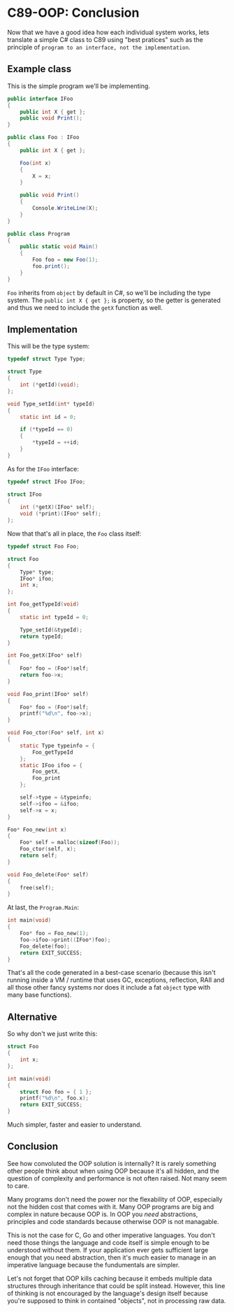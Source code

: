 # C89-OOP: Conclusion

Now that we have a good idea how each individual system works, lets translate
a simple C# class to C89 using "best pratices" such as the principle of
`program to an interface, not the implementation`.

## Example class

This is the simple program we'll be implementing.

```csharp
public interface IFoo
{
    public int X { get };
    public void Print();
}

public class Foo : IFoo
{
    public int X { get };

    Foo(int x)
    {
        X = x;
    }

    public void Print()
    {
        Console.WriteLine(X);
    }
}

public class Program
{
    public static void Main()
    {
        Foo foo = new Foo(1);
        foo.print();
    }
}
```

`Foo` inherits from `object` by default in C#, so we'll be including the type
system. The `public int X { get };` is property, so the getter is generated
and thus we need to include the `getX` function as well.

## Implementation

This will be the type system:

```c
typedef struct Type Type;

struct Type
{
    int (*getId)(void);
};

void Type_setId(int* typeId)
{
    static int id = 0;

    if (*typeId == 0)
    {
        *typeId = ++id;
    }
}
```

As for the `IFoo` interface:

```c
typedef struct IFoo IFoo;

struct IFoo
{
    int (*getX)(IFoo* self);
    void (*print)(IFoo* self);
};
```

Now that that's all in place, the `Foo` class itself:

```c
typedef struct Foo Foo;

struct Foo
{
    Type* type;
    IFoo* ifoo;
    int x;
};

int Foo_getTypeId(void)
{
    static int typeId = 0;

    Type_setId(&typeId);
    return typeId;
}

int Foo_getX(IFoo* self)
{
    Foo* foo = (Foo*)self;
    return foo->x;
}

void Foo_print(IFoo* self)
{
    Foo* foo = (Foo*)self;
    printf("%d\n", foo->x);
}

void Foo_ctor(Foo* self, int x)
{
    static Type typeinfo = {
        Foo_getTypeId
    };
    static IFoo ifoo = {
        Foo_getX,
        Foo_print
    };

    self->type = &typeinfo;
    self->ifoo = &ifoo;
    self->x = x;
}

Foo* Foo_new(int x)
{
    Foo* self = malloc(sizeof(Foo));
    Foo_ctor(self, x);
    return self;
}

void Foo_delete(Foo* self)
{
    free(self);
}
```

At last, the `Program.Main`:

```c
int main(void)
{
    Foo* foo = Foo_new(1);
    foo->ifoo->print((IFoo*)foo);
    Foo_delete(foo);
    return EXIT_SUCCESS;
}
```

That's all the code generated in a best-case scenario (because this isn't
running inside a VM / runtime that uses GC, exceptions, reflection, RAII and
all those other fancy systems nor does it include a fat `object` type with
many base functions).

## Alternative

So why don't we just write this:

```c
struct Foo
{
    int x;
};

int main(void)
{
    struct Foo foo = { 1 };
    printf("%d\n", foo.x);
    return EXIT_SUCCESS;
}
```

Much simpler, faster and easier to understand.

## Conclusion

See how convoluted the OOP solution is internally? It is rarely something other
people think about when using OOP because it's all hidden, and the question of
complexity and performance is not often raised. Not many seem to care.

Many programs don't need the power nor the flexability of OOP, especially not
the hidden cost that comes with it. Many OOP programs are big and complex in
nature because OOP is. In OOP you _need_ abstractions, principles and code
standards because otherwise OOP is not managable.

This is not the case for C, Go and other imperative languages. You don't need
those things the language and code itself is simple enough to be understood
without them. If your application ever gets sufficient large enough that you
need abstraction, then it's much easier to manage in an imperative language
because the fundumentals are simpler.

Let's not forget that OOP kills caching because it embeds multiple data
structures through inheritance that could be split instead. However, this line
of thinking is not encouraged by the language's design itself because you're
supposed to think in contained "objects", not in processing raw data.

